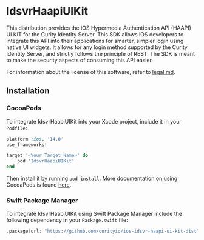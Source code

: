 # IdsvrHaapiUIKit

This distribution provides the iOS Hypermedia Authentication API (HAAPI) UI KIT for the Curity Identity Server. This SDK allows iOS developers to integrate this API into their applications for smarter, simpler login using native UI widgets. It allows for any login method supported by the Curity Identity Server, and strictly follows the principle of REST. The SDK is meant to make the security aspects of consuming this API easier.

For information about the license of this software, refer to [legal.md](legal.md).

## Installation

### CocoaPods

To integrate IdsvrHaapiUIKit into your Xcode project, include it in your `Podfile`:

``` ruby
platform :ios, '14.0'
use_frameworks!

target '<Your Target Name>' do
    pod 'IdsvrHaapiUIKit'
end
```

Then install it by running `pod install`. More documentation on using CocoaPods is found [here](https://cocoapods.org).

### Swift Package Manager

To integrate IdsvrHaapiUIKit using Swift Package Manager include the following dependency in your `Package.swift` file:

``` swift
.package(url: "https://github.com/curityio/ios-idsvr-haapi-ui-kit-dist")
```
